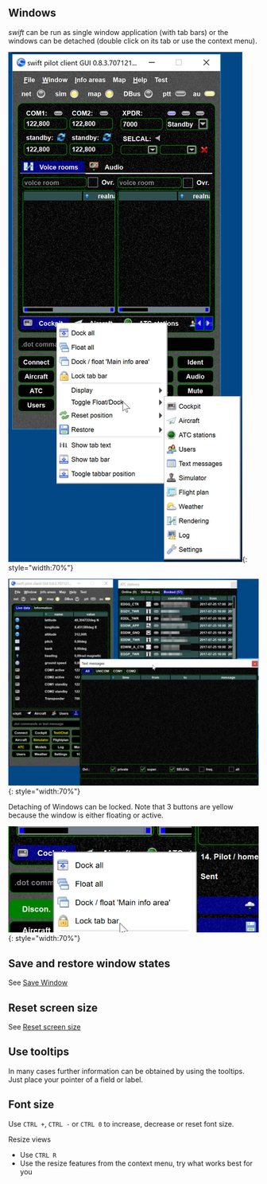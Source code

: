 <!--
    SPDX-FileCopyrightText: Copyright (C) swift Project Community / Contributors
    SPDX-License-Identifier: GFDL-1.3-only
-->

## Windows

*swift* can be run as single window application (with tab bars) or the windows can be detached (double click on its tab or use the context menu).

![](./../img/swift_pilot_client_-_single_window.jpg){: style="width:70%"}

![](./../img/swift_pilot_client_-_multi_windows.jpg){: style="width:70%"}

Detaching of Windows can be locked.
Note that 3 buttons are yellow because the window is either floating or active.


![](./../img/Lock_tab_bar.jpg){: style="width:70%"}

## Save and restore window states

See [Save Window](./save_window.md)

## Reset screen size

See [Reset screen size](./../documentation/flying/settings/reset_screen_size.md)

## Use tooltips

In many cases further information can be obtained by using the tooltips.
Just place your pointer of a field or label.

## Font size

Use `CTRL +`, `CTRL -` or `CTRL 0` to increase, decrease or reset font size.

Resize views

- Use `CTRL R`
- Use the resize features from the context menu, try what works best for you

